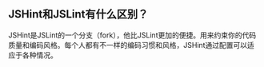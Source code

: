 ## JSHint和JSLint有什么区别？

JSHint是JSLint的一个分支（fork），他比JSLint更加的便捷。用来约束你的代码质量和编码风格。每个人都有不一样的编码习惯和风格，JSHint通过配置可以适应于各种情况。